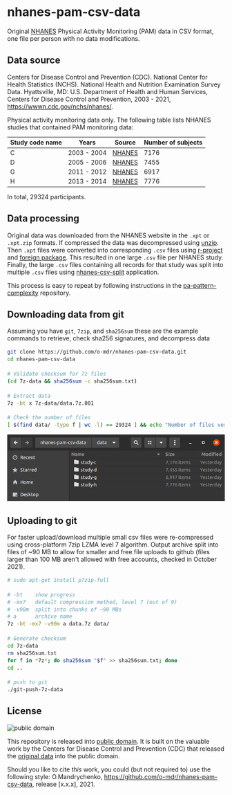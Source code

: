 # nhanes-pam-csv-data

Original [NHANES](https://wwwn.cdc.gov/nchs/nhanes/) Physical Activity Monitoring (PAM) data in CSV format, one file per person with no data modifications.

## Data source

Centers for Disease Control and Prevention (CDC). National Center for Health Statistics (NCHS). National Health and Nutrition Examination Survey Data. Hyattsville, MD: U.S. Department of Health and Human Services, Centers for Disease Control and Prevention, 2003 - 2021, https://wwwn.cdc.gov/nchs/nhanes/.

Physical activity monitoring data only. The following table lists NHANES studies that contained PAM monitoring data:


| Study code name | Years       | Source                                                                               | Number of subjects |
|-----------------|-------------|--------------------------------------------------------------------------------------|--------------------|
| C               | 2003 - 2004 | [NHANES](https://wwwn.cdc.gov/nchs/nhanes/continuousnhanes/default.aspx?BeginYear=2003) | 7176               |
| D               | 2005 - 2006 | [NHANES](https://wwwn.cdc.gov/nchs/nhanes/continuousnhanes/default.aspx?BeginYear=2005) | 7455               |
| G               | 2011 - 2012 | [NHANES](https://wwwn.cdc.gov/nchs/nhanes/continuousnhanes/default.aspx?BeginYear=2011) | 6917               |
| H               | 2013 - 2014 | [NHANES](https://wwwn.cdc.gov/nchs/nhanes/continuousnhanes/default.aspx?BeginYear=2013) | 7776               |

In total, 29324 participants.

## Data processing

Original data was downloaded from the NHANES website in the `.xpt` or `.xpt.zip` formats. If compressed the data was decompressed using [unzip](https://linux.die.net/man/1/unzip). Then `.xpt` files were converted into corresponding `.csv` files using [r-project](https://cran.r-project.org) and [foreign package](https://cran.r-project.org/web/packages/foreign/index.html). This resulted in one large `.csv` file per NHANES study. Finally, the large `.csv` files containing all records for that study was split into multiple `.csv` files using [nhanes-csv-split](https://github.com/o-mdr/pa-pattern-complexity/tree/main/src/nhanes-csv-split) application.

This process is easy to repeat by following instructions in the [pa-pattern-complexity](https://github.com/o-mdr/pa-pattern-complexity) repository.

## Downloading data from git
Assuming you have `git`, `7zip`, and `sha256sum` these are the example commands to retrieve, check sha256 signatures, and decompress data

```bash
git clone https://github.com/o-mdr/nhanes-pam-csv-data.git
cd nhanes-pam-csv-data

# Validate checksum for 7z files
(cd 7z-data && sha256sum -c sha256sum.txt)

# Extract data
7z -bt x 7z-data/data.7z.001

# Check the number of files
[ $(find data/ -type f | wc -l) == 29324 ] && echo "Number of files verified: OK"
```
![expected outcome](img/csv-files.png)

## Uploading to git
For faster upload/download multiple small csv files were re-compressed using cross-platform 7zip LZMA level 7 algorithm. Output archive split into files of ~90 MB to allow for smaller and free file uploads to github (files larger than 100 MB aren't allowed with free accounts, checked in October 2021).

```bash
# sudo apt-get install p7zip-full

# -bt    show progress
# -mx7   default compression method, level 7 (out of 9)
# -v90m  split into chunks of ~90 MBs
# a      archive name
7z -bt -mx7 -v90m a data.7z data/

# Generate checksum
cd 7z-data
rm sha256sum.txt
for f in *7z*; do sha256sum "$f" >> sha256sum.txt; done
cd ..

# push to git
./git-push-7z-data
```

## License

![public domain](https://licensebuttons.net/p/mark/1.0/80x15.png)

This repository is released into [public domain](https://creativecommons.org/publicdomain/mark/1.0/).
It is built on the valuable work by the Centers for Disease Control and Prevention (CDC) that released the [original data](https://wwwn.cdc.gov/nchs/nhanes/NhanesCitation.aspx) into the public domain.

Should you like to cite _this_ work, you could (but not required to) use the following style: O.Mandrychenko, https://github.com/o-mdr/nhanes-pam-csv-data, release [x.x.x], 2021.
